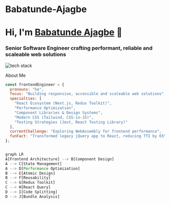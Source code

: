 # Babatunde-Ajagbe

<h1 align="left">Hi, I'm <a href="[Your Portfolio URL]" target="_blank">Babatunde Ajagbe</a> 👋</h1>
<h3 align="left">Senior Software Engineer crafting performant, reliable and scaleable web solutions</h3>

<!-- Tech Stack Badges using skillicons.dev -->
<p align="left">
  <img src="https://skillicons.dev/icons?i=html,css,js,ts,react,nextjs,tailwind,git" alt="tech stack" />
</p>


 About Me
```javascript
const frontendEngineer = {
  pronouns: "he",
  focus: "Building responsive, accessible and scaleable web solutions",
  specialties: [
    "React Ecosystem (Next.js, Redux Toolkit)",
    "Performance Optimization",
    "Component Libraries & Design Systems",
    "Modern CSS (Tailwind, CSS-in-JS)",
    "Testing Strategies (Jest, React Testing Library)"
  ],
  currentChallenge: "Exploring WebAssembly for frontend performance",
  funFact: "Transformed legacy jQuery app to React, reducing TTI by 65%"
};


graph LR
A[Frontend Architecture] --> B[Component Design]
A --> C[State Management]
A --> D[Performance Optimization]
B --> E[Atomic Design]
B --> F[Reusability]
C --> G[Redux Toolkit]
C --> H[React Query]
D --> I[Code Splitting]
D --> J[Bundle Analysis]
